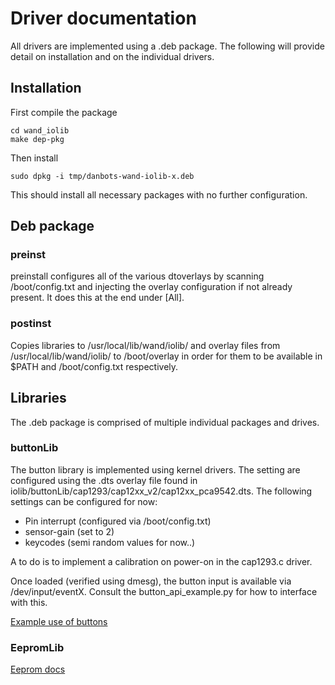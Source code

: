 # Driver documentation

All drivers are implemented using a .deb package. The following will provide detail on installation and on the individual drivers.

## Installation
First compile the package
   
    cd wand_iolib
    make dep-pkg

Then install

    sudo dpkg -i tmp/danbots-wand-iolib-x.deb

This should install all necessary packages with no further configuration.

## Deb package
### preinst
preinstall configures all of the various dtoverlays by scanning /boot/config.txt and injecting the overlay configuration if not already present. It does this at the end under [All].

### postinst
Copies libraries to /usr/local/lib/wand/iolib/ and overlay files from /usr/local/lib/wand/iolib/ to /boot/overlay in order for them to be available in $PATH and /boot/config.txt respectively.

## Libraries
The .deb package is comprised of multiple individual packages and drives.

###	buttonLib
The button library is implemented using kernel drivers. The setting are configured using the .dts overlay file found in iolib/buttonLib/cap1293/cap12xx_v2/cap12xx_pca9542.dts. The following settings can be configured for now:

 - Pin interrupt (configured via /boot/config.txt)
 - sensor-gain (set to 2)
 - keycodes (semi random values for now..)

A to do is to implement a calibration on power-on in the cap1293.c driver.

Once loaded (verified using dmesg), the button input is available via /dev/input/eventX. Consult the button_api_example.py for how to interface with this.

[Example use of buttons](./iolib/buttonLib/READme.md)

### EepromLib
[Eeprom docs](./iolib/eepromLib/README.md)



